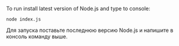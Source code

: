 To run install latest version of Node.js and type to console:

    node index.js

Для запуска поставьте последнюю версию Node.js и напишите в консоль команду выше.